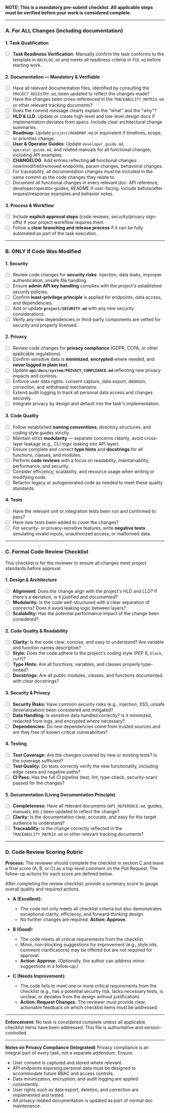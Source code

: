 **NOTE: This is a mandatory pre-submit checklist. All applicable steps must be verified before your work is considered complete.**

---

### A. For ALL Changes (including documentation)

#### 1. Task Qualification
- [ ] **Task Readiness Verification:** Manually confirm the task conforms to the template in `BACKLOG.md` and meets all readiness criteria in `PID.md` before starting work.

#### 2. Documentation — Mandatory & Verifiable
- [ ] Have all relevant documentation files, identified by consulting the `PROJECT_REGISTRY.md`, been updated to reflect the changes made?
- [ ] Have the changes been cross-referenced in the `TRACEABILITY_MATRIX.md` or other relevant tracking documents?
- [ ] Does the commit message clearly explain the "what" and the "why"?
- [ ] **HLD & LLD**: Update or create high-level and low-level design docs if implementation deviates from specs. Include clear architectural change summaries.
- [ ] **Roadmap**: Update `project/ROADMAP.md` or equivalent if timelines, scope, or priorities change.
- [ ] **User & Operator Guides**: Update `developer_guide.md`, `operator_guide.md`, and related manuals for all functional changes, including API examples.
- [ ] **CHANGELOG**: Add entries reflecting **all** functional changes: new/modified/removed endpoints, param changes, behavioral changes.
- [ ] For traceability, all documentation changes must be included in the same commit as the code changes they relate to.
- [ ] Document all functional changes in every relevant doc: API reference, developer/operator guides, README if user-facing. Include before/after request/response examples and behavior notes.

#### 3. Process & Workflow
- [ ] Include **explicit approval steps** (code reviews, security/privacy sign-offs) if your project workflow requires them.
- [ ] Follow a **clear branching and release process** if it can be fully automated as part of the task execution.

---

### B. ONLY If Code Was Modified

#### 1. Security
- [ ] Review code changes for **security risks**: injection, data leaks, improper authentication, unsafe file handling.
- [ ] Ensure **admin API key handling** complies with the project's established security policies.
- [ ] Confirm **least-privilege principle** is applied for endpoints, data access, and dependencies.
- [ ] Add or update **`project/SECURITY.md`** with any new security considerations.
- [ ] Verify any new dependencies or third-party components are vetted for security and properly licensed.

#### 2. Privacy
- [ ] Review code changes for **privacy compliance** (GDPR, CCPA, or other applicable regulations).
- [ ] Confirm sensitive data is **minimized**, **encrypted** where needed, and **never logged in plain text**.
- [ ] Update **`api/docs/system/PRIVACY_COMPLIANCE.md`** reflecting new privacy impacts and controls.
- [ ] Enforce user data rights: consent capture, data export, deletion, correction, and withdrawal mechanisms.
- [ ] Extend audit logging to track all personal data access and changes securely.
- [ ] Integrate privacy by design and default into the task's implementation.

#### 3. Code Quality
- [ ] Follow established **naming conventions**, directory structures, and coding style guides strictly.
- [ ] Maintain strict **modularity** — separate concerns cleanly, avoid cross-layer leakage (e.g., CLI logic leaking into API layer).
- [ ] Ensure complete and correct **type hints** and **docstrings** for all functions, classes, and modules.
- [ ] Perform **code reviews** with a focus on readability, maintainability, performance, and security.
- [ ] Consider efficiency, scalability, and resource usage when writing or modifying code.
- [ ] Refactor legacy or autogenerated code as needed to meet these quality standards.

#### 4. Tests
- [ ] Have the relevant unit or integration tests been run and confirmed to pass?
- [ ] Have new tests been added to cover the changes?
- [ ] For security- or privacy-sensitive features, write **negative tests** simulating invalid inputs, unauthorized access, or malformed data.

---

### C. Formal Code Review Checklist
This checklist is for the reviewer to ensure all changes meet project standards before approval.

#### 1. Design & Architecture
- [ ] **Alignment:** Does the change align with the project's HLD and LLD? If there's a deviation, is it justified and documented?
- [ ] **Modularity:** Is the code well-structured with a clear separation of concerns? Does it avoid leaking logic between layers?
- [ ] **Scalability:** Has the potential performance impact of the change been considered?

#### 2. Code Quality & Readability
- [ ] **Clarity:** Is the code clear, concise, and easy to understand? Are variable and function names descriptive?
- [ ] **Style:** Does the code adhere to the project's coding style (PEP 8, `black`, `ruff`)?
- [ ] **Type Hints:** Are all functions, variables, and classes properly type-hinted?
- [ ] **Docstrings:** Are all public modules, classes, and functions documented with clear docstrings?

#### 3. Security & Privacy
- [ ] **Security Risks:** Have common security risks (e.g., injection, XSS, unsafe deserialization) been considered and mitigated?
- [ ] **Data Handling:** Is sensitive data handled correctly? Is it minimized, redacted from logs, and encrypted where necessary?
- [ ] **Dependencies:** Do new dependencies come from trusted sources and are they free of known critical vulnerabilities?

#### 4. Testing
- [ ] **Test Coverage:** Are the changes covered by new or existing tests? Is the coverage sufficient?
- [ ] **Test Quality:** Do tests correctly verify the new functionality, including edge cases and negative paths?
- [ ] **CI Pass:** Has the full CI pipeline (test, lint, type-check, security-scan) passed for the changes?

#### 5. Documentation (Living Documentation Principle)
- [ ] **Completeness:** Have all relevant documents (`API_REFERENCE.md`, guides, manuals, etc.) been updated to reflect the change?
- [ ] **Clarity:** Is the documentation clear, accurate, and easy for the target audience to understand?
- [ ] **Traceability:** Is the change correctly reflected in the `TRACEABILITY_MATRIX.md` or other relevant tracking documents?

---

### D. Code Review Scoring Rubric
**Process:** The reviewer should complete the checklist in section C and leave a final score (A, B, or C) as a top-level comment on the Pull Request. The follow-up actions for each score are defined below.

After completing the review checklist, provide a summary score to gauge overall quality and required actions.

- **A (Excellent):**
  - The code not only meets all checklist criteria but also demonstrates exceptional clarity, efficiency, and forward-thinking design.
  - No further changes are required. **Action: Approve.**

- **B (Good):**
  - The code meets all critical requirements from the checklist.
  - Minor, non-blocking suggestions for improvement (e.g., style nits, comment clarifications) may be offered but are not required for approval.
  - **Action: Approve.** (Optionally, the author can address minor suggestions in a follow-up.)

- **C (Needs Improvement):**
  - The code fails to meet one or more critical requirements from the checklist (e.g., has a potential security risk, lacks necessary tests, is unclear, or deviates from the design without justification).
  - **Action: Request Changes.** The reviewer must provide clear, actionable feedback on which checklist items must be addressed.

---

**Enforcement:**
No task is considered complete unless all applicable checklist items have been addressed. This file is authoritative and version-controlled.

---

**Notes on Privacy Compliance (Integrated)**
Privacy compliance is an integral part of every task, not a separate addendum. Ensure:
- User consent is captured and stored where relevant.
- API endpoints exposing personal data must be designed to accommodate future RBAC and access controls.
- Data minimization, encryption, and audit logging are applied consistently.
- User rights such as data export, deletion, and correction are implemented and tested.
- All privacy-related documentation is updated as part of normal doc maintenance.